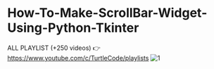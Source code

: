 # How-To-Make-ScrollBar-Widget-Using-Python-Tkinter
ALL PLAYLIST (+250 videos) 👉 https://www.youtube.com/c/TurtleCode/playlists
![1](https://user-images.githubusercontent.com/85156399/191268228-9a37054b-98b5-4954-90bc-76432328348a.png)
